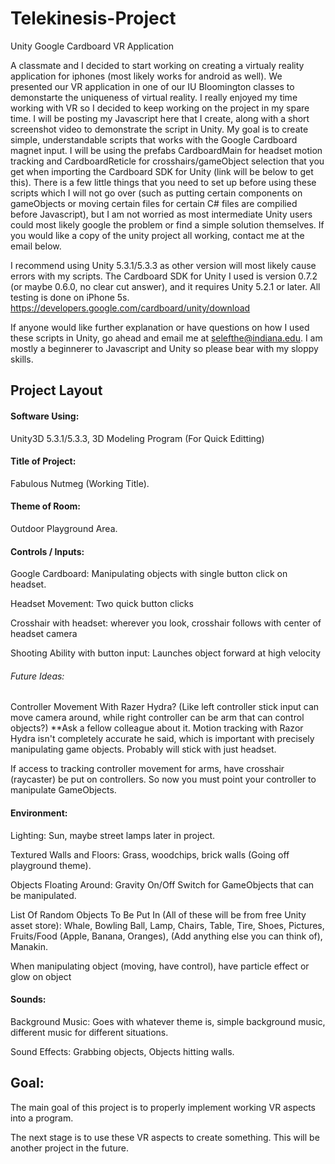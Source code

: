 # Telekinesis-Project
Unity Google Cardboard VR Application

A classmate and I decided to start working on creating a virtualy reality application for iphones (most likely works for android as well). We presented our VR application in one of our IU Bloomington classes to demonstarte the uniqueness of virtual reality. I really enjoyed my time working with VR so I decided to keep working on the project in my spare time. I will be posting my Javascript here that I create, along with a short screenshot video to demonstrate the script in Unity. My goal is to create simple, understandable scripts that works with the Google Cardboard magnet input. I will be using the prefabs CardboardMain for headset motion tracking and CardboardReticle for crosshairs/gameObject selection that you get when importing the Cardboard SDK for Unity (link will be below to get this). There is a few little things that you need to set up before using these scripts which I will not go over (such as putting certain components on gameObjects or moving certain files for certain C# files are compilied before Javascript), but I am not worried as most intermediate Unity users could most likely google the problem or find a simple solution themselves. If you would like a copy of the unity project all working, contact me at the email below. 

I recommend using Unity 5.3.1/5.3.3 as other version will most likely cause errors with my scripts. The Cardboard SDK for Unity I used is version 0.7.2 (or maybe 0.6.0, no clear cut answer), and it requires Unity 5.2.1 or later. All testing is done on iPhone 5s.
https://developers.google.com/cardboard/unity/download

If anyone would like further explanation or have questions on how I used these scripts in Unity, go ahead and email me at selefthe@indiana.edu. I am mostly a beginnerer to Javascript and Unity so please bear with my sloppy skills. 

## Project Layout

#### Software Using: 
Unity3D 5.3.1/5.3.3, 3D Modeling Program (For Quick Editting)

#### Title of Project: 
Fabulous Nutmeg (Working Title).

#### Theme of Room:
Outdoor Playground Area.

#### Controls / Inputs:
	
Google Cardboard: Manipulating objects with single button click on headset.

Headset Movement: Two quick button clicks

Crosshair with headset: wherever you look, crosshair follows with center of headset camera

Shooting Ability with button input: Launches object forward at high velocity

###### Future Ideas:

Controller Movement With Razer Hydra? (Like left controller stick input can move camera around, while right controller can be arm that can control objects?)	**Ask a fellow colleague about it. Motion tracking with Razor Hydra isn't completely accurate he said, which is important with precisely manipulating game objects. Probably will stick with just headset.

If access to tracking controller movement for arms, have crosshair (raycaster) be put on controllers. So now you must point your controller to manipulate GameObjects.

#### Environment:

Lighting: Sun, maybe street lamps later in project.

Textured Walls and Floors: Grass, woodchips, brick walls (Going off playground theme).

Objects Floating Around: Gravity On/Off Switch for GameObjects that can be manipulated.

List Of Random Objects To Be Put In (All of these will be from free Unity asset store): 
	Whale,
	Bowling Ball,
	Lamp,
	Chairs,
	Table,
	Tire,
	Shoes,
	Pictures,
	Fruits/Food (Apple, Banana, Oranges),
	(Add anything else you can think of),
	Manakin.

When manipulating object (moving, have control), have particle effect or glow on object
    
    
#### Sounds:

Background Music: Goes with whatever theme is, simple background music, different music for different situations.

Sound Effects: Grabbing objects, Objects hitting walls.

## Goal:

The main goal of this project is to properly implement working VR aspects into a program.

The next stage is to use these VR aspects to create something. This will be another project in the future. 
